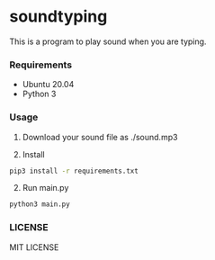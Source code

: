 # soundtyping
This is a program to play sound when you are typing.

### Requirements
* Ubuntu 20.04
* Python 3

### Usage
1. Download your sound file as ./sound.mp3

2. Install
```bash
pip3 install -r requirements.txt
```
2. Run main.py
```bash
python3 main.py
```

### LICENSE
MIT LICENSE

